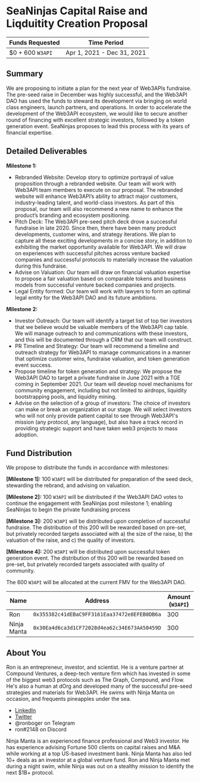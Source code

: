 # SeaNinjas Capital Raise and Liqduitity Creation Proposal


| Funds Requested | Time Period |
|-|-|
| $0 + 600 `W3API` | Apr 1, 2021 - Dec 31, 2021 | 

## **Summary**

We are proposing to initiate a plan for the next year of Web3APIs fundraise. The pre-seed raise in December was highly successful, and the Web3API DAO has used the funds to steward its development via bringing on world class engineers, launch partners, and operations. In order to accelerate the development of the Web3API ecosystem, we would like to secure another round of financing with excellent strategic investors, followed by a token generation event. SeaNinjas proposes to lead this process with its years of financial expertise.

## **Detailed Deliverables**

**Milestone 1:**

- Rebranded Website: Develop story to optimize portrayal of value proposition through a rebranded website. Our team will work with Web3API team members to execute on our proposal. The rebranded website will enhance Web3API’s ability to attract major customers, industry-leading talent, and world-class investors. As part of this proposal, our team will also recommend a new name to enhance the product’s branding and ecosystem positioning.
- Pitch Deck: The Web3API pre-seed pitch deck drove a successful fundraise in late 2020. Since then, there have been many product developments, customer wins, and strategy iterations. We plan to capture all these exciting developments in a concise story, in addition to exhibiting the market opportunity available for Web3API. We will draw on experiences with successful pitches across venture backed companies and successful protocols to materially increase the valuation during this fundraise.
- Advise on Valuation: Our team will draw on financial valuation expertise to propose a fair valuation based on comparable tokens and business models from successful venture backed companies and projects.
- Legal Entity formed: Our team will work with lawyers to form an optimal legal entity for the Web3API DAO and its future ambitions.

**Milestone 2:**

- Investor Outreach: Our team will identify a target list of top tier investors that we believe would be valuable members of the Web3API cap table. We will manage outreach to and communications with these investors, and this will be documented through a CRM that our team will construct.
- PR Timeline and Strategy: Our team will recommend a timeline and outreach strategy for Web3API to manage communications in a manner that optimize customer wins, fundraise valuation, and token generation event success.
- Propose timeline for token generation and strategy: We propose the Web3API DAO to target a private fundraise in June 2021 with a TGE coming in September 2021. Our team will develop novel mechanisms for community engagement, including but not limited to airdrops, liquidity bootstrapping pools, and liquidity mining.
- Advise on the selection of a group of investors: The choice of investors can make or break an organization at our stage. We will select investors who will not only provide patient capital to see through Web3API's mission (any protocol, any language), but also have a track record in  providing strategic support and have taken web3 projects to mass adoption.

## **Fund Distribution**

We propose to distribute the funds in accordance with milestones:

**[Milestone 1]:** 100 `W3API` will be distributed for preparation of the seed deck, stewarding the rebrand, and advising on valuation.

**[Milestone 2]:** 100 `W3API` will be distributed if the Web3API DAO votes to continue the engagement with SeaNinjas post milestone 1; enabling SeaNinjas to begin the private fundraising process

**[Milestone 3]:** 200 `W3API` will be distributed upon completion of successful fundraise. The distribution of this 200 will be rewarded based on pre-set, but privately recorded targets associated with a) the size of the raise, b) the valuation of the raise, and c) the quality of investors.

**[Milestone 4]:** 200 `W3API` will be distributed upon successful token generation event. The distribution of this 200 will be rewarded based on pre-set, but privately recorded targets associated with quality of community.

The 600 `W3API` will be allocated at the current FMV for the Web3API DAO.

| Name | Address | Amount (`W3API`) |
|-|-|-|
| Ron | `0x355382c41dEBaC9FF3161Eaa37472e8EFEB0DB6a` | 300 |
| Ninja Manta | `0x30Ea4d6ca3d1CF72028d4ea62c34E673AA50459D` | 300 |

## **About You**

Ron is an entrepreneur, investor, and scientist. He is a venture partner at Compound Ventures, a deep-tech venture firm which has invested in some of the biggest web3 protocols such as The Graph, Compound, and Flow. He's also a human at dOrg and developed many of the successful pre-seed strategies and materials for Web3API. He swims with Ninja Manta on occasion, and frequents pineapples under the sea. 

- [LinkedIn](https://www.linkedin.com/in/ronboger/)
- [Twitter](https://twitter.com/ronboger)
- @ronboger on Telegram
- ron#2148 on Discord

Ninja Manta is an experienced finance professional and Web3 investor. He has experience advising Fortune 500 clients on capital raises and M&A while working at a top US-based investment bank. Ninja Manta has also led 10+ deals as an investor at a global venture fund. Ron and Ninja Manta met during a night swim, while Ninja was out on a stealthy mission to identify the next $1B+ protocol.
